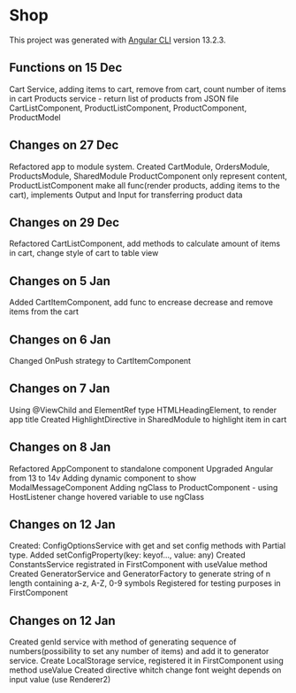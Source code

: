 # Shop

This project was generated with [Angular CLI](https://github.com/angular/angular-cli) version 13.2.3.

## Functions on 15 Dec
Cart Service, adding items to cart, remove from cart, count number of items in cart
Products service - return list of products from JSON file
CartListComponent, ProductListComponent, ProductComponent, ProductModel

## Changes on 27 Dec
Refactored app to module system. Created CartModule, OrdersModule, ProductsModule, SharedModule
ProductComponent only represent content, ProductListComponent make all func(render products, adding items to the cart), implements Output and Input for transferring product data

## Changes on 29 Dec
Refactored CartListComponent, add methods to calculate amount of items in cart, change style of cart to table view

## Changes on 5 Jan
Added CartItemComponent, add func to encrease decrease and remove items from the cart

## Changes on 6 Jan
Changed OnPush strategy to CartItemComponent

## Changes on 7 Jan
Using @ViewChild and ElementRef type HTMLHeadingElement, to render app title
Created HighlightDirective in SharedModule to highlight item in cart

## Changes on 8 Jan
Refactored AppComponent to standalone component
Upgraded Angular from 13 to 14v
Adding dynamic component to show ModalMessageComponent
Adding ngClass to ProductComponent - using HostListener change hovered variable to use ngClass 

## Changes on 12 Jan
Created: ConfigOptionsService with get and set config methods with Partial type. Added setConfigProperty(key: keyof..., value: any)
Created ConstantsService registrated in FirstComponent with useValue method
Created GeneratorService and GeneratorFactory to generate string of n length containing a-z, A-Z, 0-9 symbols
Registered for testing purposes in FirstComponent

## Changes on 12 Jan
Created genId service with method of generating sequence of numbers(possibility to set any number of items) and add it to generator service.
Create LocalStorage service, registered it in FirstComponent using method useValue
Created directive whitch change font weight depends on input value (use Renderer2)
